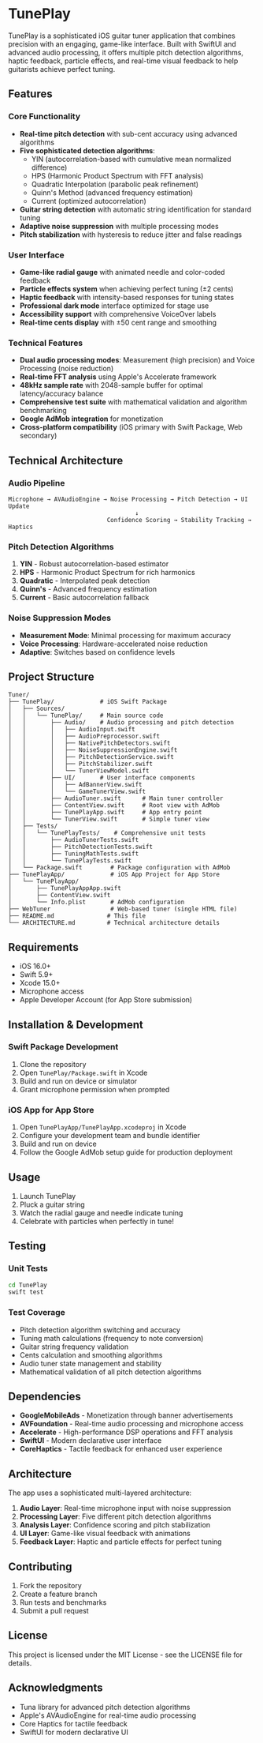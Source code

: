 # TunePlay

TunePlay is a sophisticated iOS guitar tuner application that combines precision with an engaging, game-like interface. Built with SwiftUI and advanced audio processing, it offers multiple pitch detection algorithms, haptic feedback, particle effects, and real-time visual feedback to help guitarists achieve perfect tuning.

## Features

### Core Functionality
- **Real-time pitch detection** with sub-cent accuracy using advanced algorithms
- **Five sophisticated detection algorithms**: 
  - YIN (autocorrelation-based with cumulative mean normalized difference)
  - HPS (Harmonic Product Spectrum with FFT analysis)
  - Quadratic Interpolation (parabolic peak refinement)
  - Quinn's Method (advanced frequency estimation)
  - Current (optimized autocorrelation)
- **Guitar string detection** with automatic string identification for standard tuning
- **Adaptive noise suppression** with multiple processing modes
- **Pitch stabilization** with hysteresis to reduce jitter and false readings

### User Interface
- **Game-like radial gauge** with animated needle and color-coded feedback
- **Particle effects system** when achieving perfect tuning (±2 cents)
- **Haptic feedback** with intensity-based responses for tuning states
- **Professional dark mode** interface optimized for stage use
- **Accessibility support** with comprehensive VoiceOver labels
- **Real-time cents display** with ±50 cent range and smoothing

### Technical Features
- **Dual audio processing modes**: Measurement (high precision) and Voice Processing (noise reduction)
- **Real-time FFT analysis** using Apple's Accelerate framework
- **48kHz sample rate** with 2048-sample buffer for optimal latency/accuracy balance
- **Comprehensive test suite** with mathematical validation and algorithm benchmarking
- **Google AdMob integration** for monetization
- **Cross-platform compatibility** (iOS primary with Swift Package, Web secondary)

## Technical Architecture

### Audio Pipeline
```
Microphone → AVAudioEngine → Noise Processing → Pitch Detection → UI Update
                                    ↓
                            Confidence Scoring → Stability Tracking → Haptics
```

### Pitch Detection Algorithms
1. **YIN** - Robust autocorrelation-based estimator
2. **HPS** - Harmonic Product Spectrum for rich harmonics
3. **Quadratic** - Interpolated peak detection
4. **Quinn's** - Advanced frequency estimation
5. **Current** - Basic autocorrelation fallback

### Noise Suppression Modes
- **Measurement Mode**: Minimal processing for maximum accuracy
- **Voice Processing**: Hardware-accelerated noise reduction
- **Adaptive**: Switches based on confidence levels

## Project Structure

```
Tuner/
├── TunePlay/             # iOS Swift Package
│   ├── Sources/
│   │   └── TunePlay/     # Main source code
│   │       ├── Audio/    # Audio processing and pitch detection
│   │       │   ├── AudioInput.swift
│   │       │   ├── AudioPreprocessor.swift
│   │       │   ├── NativePitchDetectors.swift
│   │       │   ├── NoiseSuppressionEngine.swift
│   │       │   ├── PitchDetectionService.swift
│   │       │   ├── PitchStabilizer.swift
│   │       │   └── TunerViewModel.swift
│   │       ├── UI/       # User interface components
│   │       │   ├── AdBannerView.swift
│   │       │   └── GameTunerView.swift
│   │       ├── AudioTuner.swift      # Main tuner controller
│   │       ├── ContentView.swift     # Root view with AdMob
│   │       ├── TunePlayApp.swift     # App entry point
│   │       └── TunerView.swift       # Simple tuner view
│   ├── Tests/
│   │   └── TunePlayTests/    # Comprehensive unit tests
│   │       ├── AudioTunerTests.swift
│   │       ├── PitchDetectionTests.swift
│   │       ├── TuningMathTests.swift
│   │       └── TunePlayTests.swift
│   └── Package.swift        # Package configuration with AdMob
├── TunePlayApp/             # iOS App Project for App Store
│   └── TunePlayApp/
│       ├── TunePlayAppApp.swift
│       ├── ContentView.swift
│       └── Info.plist       # AdMob configuration
├── WebTuner                 # Web-based tuner (single HTML file)
├── README.md               # This file
└── ARCHITECTURE.md         # Technical architecture details
```

## Requirements

- iOS 16.0+
- Swift 5.9+
- Xcode 15.0+
- Microphone access
- Apple Developer Account (for App Store submission)

## Installation & Development

### Swift Package Development
1. Clone the repository
2. Open `TunePlay/Package.swift` in Xcode
3. Build and run on device or simulator
4. Grant microphone permission when prompted

### iOS App for App Store
1. Open `TunePlayApp/TunePlayApp.xcodeproj` in Xcode
2. Configure your development team and bundle identifier
3. Build and run on device
4. Follow the Google AdMob setup guide for production deployment

## Usage

1. Launch TunePlay
2. Pluck a guitar string
3. Watch the radial gauge and needle indicate tuning
4. Celebrate with particles when perfectly in tune!

## Testing

### Unit Tests
```bash
cd TunePlay
swift test
```

### Test Coverage
- Pitch detection algorithm switching and accuracy
- Tuning math calculations (frequency to note conversion)
- Guitar string frequency validation
- Cents calculation and smoothing algorithms
- Audio tuner state management and stability
- Mathematical validation of all pitch detection algorithms

## Dependencies

- **GoogleMobileAds** - Monetization through banner advertisements
- **AVFoundation** - Real-time audio processing and microphone access
- **Accelerate** - High-performance DSP operations and FFT analysis
- **SwiftUI** - Modern declarative user interface
- **CoreHaptics** - Tactile feedback for enhanced user experience

## Architecture

The app uses a sophisticated multi-layered architecture:

1. **Audio Layer**: Real-time microphone input with noise suppression
2. **Processing Layer**: Five different pitch detection algorithms
3. **Analysis Layer**: Confidence scoring and pitch stabilization
4. **UI Layer**: Game-like visual feedback with animations
5. **Feedback Layer**: Haptic and particle effects for perfect tuning

## Contributing

1. Fork the repository
2. Create a feature branch
3. Run tests and benchmarks
4. Submit a pull request

## License

This project is licensed under the MIT License - see the LICENSE file for details.

## Acknowledgments

- Tuna library for advanced pitch detection algorithms
- Apple's AVAudioEngine for real-time audio processing
- Core Haptics for tactile feedback
- SwiftUI for modern declarative UI
